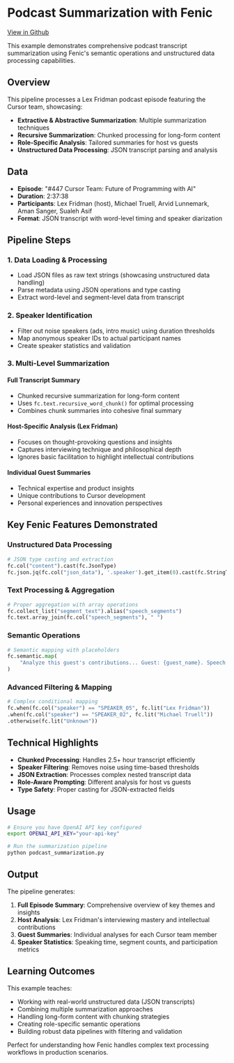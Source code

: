 # Podcast Summarization with Fenic

[View in Github](https://github.com/typedef-ai/fenic/blob/main/examples/podcast_summarization/README.md)

This example demonstrates comprehensive podcast transcript summarization using Fenic's semantic operations and unstructured data processing capabilities.

## Overview

This pipeline processes a Lex Fridman podcast episode featuring the Cursor team, showcasing:

- **Extractive & Abstractive Summarization**: Multiple summarization techniques
- **Recursive Summarization**: Chunked processing for long-form content
- **Role-Specific Analysis**: Tailored summaries for host vs guests
- **Unstructured Data Processing**: JSON transcript parsing and analysis

## Data

- **Episode**: "#447 Cursor Team: Future of Programming with AI"
- **Duration**: 2:37:38
- **Participants**: Lex Fridman (host), Michael Truell, Arvid Lunnemark, Aman Sanger, Sualeh Asif
- **Format**: JSON transcript with word-level timing and speaker diarization

## Pipeline Steps

### 1. Data Loading & Processing

- Load JSON files as raw text strings (showcasing unstructured data handling)
- Parse metadata using JSON operations and type casting
- Extract word-level and segment-level data from transcript

### 2. Speaker Identification

- Filter out noise speakers (ads, intro music) using duration thresholds
- Map anonymous speaker IDs to actual participant names
- Create speaker statistics and validation

### 3. Multi-Level Summarization

#### **Full Transcript Summary**

- Chunked recursive summarization for long-form content
- Uses `fc.text.recursive_word_chunk()` for optimal processing
- Combines chunk summaries into cohesive final summary

#### **Host-Specific Analysis (Lex Fridman)**

- Focuses on thought-provoking questions and insights
- Captures interviewing technique and philosophical depth
- Ignores basic facilitation to highlight intellectual contributions

#### **Individual Guest Summaries**

- Technical expertise and product insights
- Unique contributions to Cursor development
- Personal experiences and innovation perspectives

## Key Fenic Features Demonstrated

### **Unstructured Data Processing**

```python
# JSON type casting and extraction
fc.col("content").cast(fc.JsonType)
fc.json.jq(fc.col("json_data"), '.speaker').get_item(0).cast(fc.StringType)
```

### **Text Processing & Aggregation**

```python
# Proper aggregation with array operations
fc.collect_list("segment_text").alias("speech_segments")
fc.text.array_join(fc.col("speech_segments"), " ")
```

### **Semantic Operations**

```python
# Semantic mapping with placeholders
fc.semantic.map(
    "Analyze this guest's contributions... Guest: {guest_name}. Speech: {full_speech}"
)
```

### **Advanced Filtering & Mapping**

```python
# Complex conditional mapping
fc.when(fc.col("speaker") == "SPEAKER_05", fc.lit("Lex Fridman"))
.when(fc.col("speaker") == "SPEAKER_02", fc.lit("Michael Truell"))
.otherwise(fc.lit("Unknown"))
```

## Technical Highlights

- **Chunked Processing**: Handles 2.5+ hour transcript efficiently
- **Speaker Filtering**: Removes noise using time-based thresholds
- **JSON Extraction**: Processes complex nested transcript data
- **Role-Aware Prompting**: Different analysis for host vs guests
- **Type Safety**: Proper casting for JSON-extracted fields

## Usage

```bash
# Ensure you have OpenAI API key configured
export OPENAI_API_KEY="your-api-key"

# Run the summarization pipeline
python podcast_summarization.py
```

## Output

The pipeline generates:

1. **Full Episode Summary**: Comprehensive overview of key themes and insights
2. **Host Analysis**: Lex Fridman's interviewing mastery and intellectual contributions
3. **Guest Summaries**: Individual analyses for each Cursor team member
4. **Speaker Statistics**: Speaking time, segment counts, and participation metrics

## Learning Outcomes

This example teaches:

- Working with real-world unstructured data (JSON transcripts)
- Combining multiple summarization approaches
- Handling long-form content with chunking strategies
- Creating role-specific semantic operations
- Building robust data pipelines with filtering and validation

Perfect for understanding how Fenic handles complex text processing workflows in production scenarios.
